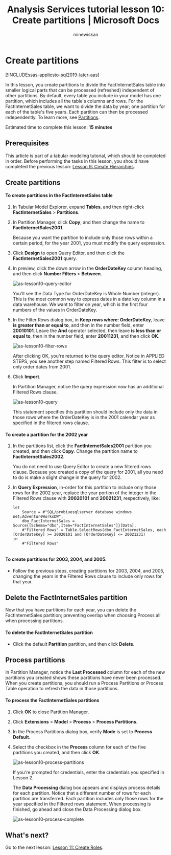 ﻿---
title: "Analysis Services tutorial lesson 10: Create partitions | Microsoft Docs"
ms.date: 02/20/2020
ms.prod: sql
ms.technology: analysis-services
ms.custom: tabular-models
ms.topic: tutorial
ms.author: owend
ms.reviewer: owend
author: minewiskan
manager: kfile"
---
# Create partitions

[!INCLUDE[ssas-appliesto-sql2019-later-aas](../../includes/ssas-appliesto-sql2019-later-aas.md)]

In this lesson, you create partitions to divide the FactInternetSales table into smaller logical parts that can be processed (refreshed) independent of other partitions. By default, every table you include in your model has one partition, which includes all the table's columns and rows. For the FactInternetSales table, we want to divide the data by year; one partition for each of the table's five years. Each partition can then be processed independently. To learn more, see [Partitions](../tabular-models/partitions-ssas-tabular.md). 
  
Estimated time to complete this lesson: **15 minutes**  
  
## Prerequisites  

This article is part of a tabular modeling tutorial, which should be completed in order. Before performing the tasks in this lesson, you should have completed the previous lesson: [Lesson 9: Create Hierarchies](../tutorial-tabular-1400/as-lesson-9-create-hierarchies.md).  
  
## Create partitions  
  
#### To create partitions in the FactInternetSales table  
  
1.  In Tabular Model Explorer, expand **Tables**, and then right-click **FactInternetSales** > **Partitions**.  
  
2.  In Partition Manager, click **Copy**, and then change the name to **FactInternetSales2001**.
  
    Because you want the partition to include only those rows within a certain period, for the year 2001, you must modify the query expression. 
  
4.  Click **Design** to open Query Editor, and then click the **FactInternetSales2001** query.

5.  In preview, click the down arrow in the **OrderDateKey** column heading, and then click **Number Filters** > **Between**.

    ![as-lesson10-query-editor](../tutorial-tabular-1400/media/as-lesson10-query-editor.png)

    You'll see the Data Type for OrderDateKey is Whole Number (integer). This is the most common way to express dates in a date key column in a data warehouse. We want to filter on year, which is the first four numbers of the values in OrderDateKey.

6.  In the Filter Rows dialog box, in **Keep rows where: OrderDateKey**, leave **is greater than or equal to**, and then in the number field, enter **20010101**. Leave the **And** operator selected, then leave **is less than or equal to**, then in the number field, enter **20011231**, and then click **OK**.

    ![as-lesson10-filter-rows](../tutorial-tabular-1400/media/as-lesson10-filter-rows.png)
    
    After clicking OK, you're returned to the query editor. Notice in APPLIED STEPS, you see another step named Filtered Rows. This filter is to select only order dates from 2001.

8.  Click **Import**.

    In Partition Manager, notice the query expression now has an additional Filtered Rows clause.

    ![as-lesson10-query](../tutorial-tabular-1400/media/as-lesson10-query.png)
  
    This statement specifies this partition should include only the data in those rows where the OrderDateKey is in the 2001 calendar year as specified in the filtered rows clause.  
  
  
#### To create a partition for the 2002 year  
  
1.  In the partitions list, click the **FactInternetSales2001** partition you created, and then click **Copy**.  Change the partition name to **FactInternetSales2002**. 

    You do not need to use Query Editor to create a new filtered rows clause. Because you created a copy of the query for 2001, all you need to do is make a slight change in the query for 2002.
  
2.  In **Query Expression**, in-order for this partition to include only those rows for the 2002 year, replace the year portion of the integer in the Filtered Rows clause with **20020101** and **20021231**, respectively, like:  
  
    ```  
    let
        Source = #"SQL/probiuesqlserver database windows net;AdventureWorksDW",
        dbo_FactInternetSales = Source{[Schema="dbo",Item="FactInternetSales"]}[Data],
        #"Filtered Rows" = Table.SelectRows(dbo_FactInternetSales, each [OrderDateKey] >= 20020101 and [OrderDateKey] <= 20021231)
    in
        #"Filtered Rows"
   
    ```  
  
#### To create partitions for 2003, 2004, and 2005.  
  
- Follow the previous steps, creating partitions for 2003, 2004, and 2005, changing the years in the Filtered Rows clause to include only rows for that year. 
  

## Delete the FactInternetSales partition

Now that you have partitions for each year, you can delete the FactInternetSales partition; preventing overlap when choosing Process all when processing partitions.

#### To delete the FactInternetSales partition

-  Click the default **Partition** partition, and then click **Delete**.



## Process partitions  

In Partition Manager, notice the **Last Processed** column for each of the new partitions you created shows these partitions have never been processed. When you create partitions, you should run a Process Partitions or Process Table operation to refresh the data in those partitions.  
  
#### To process the FactInternetSales partitions  
  
1.  Click **OK** to close Partition Manager.  
  
2.  Click **Extensions** > **Model** > **Process** > **Process Partitions**.  
  
3.  In the Process Partitions dialog box, verify **Mode** is set to **Process Default**.  
  
4.  Select the checkbox in the **Process** column for each of the five partitions you created, and then click **OK**.  

    ![as-lesson10-process-partitions](../tutorial-tabular-1400/media/as-lesson10-process-partitions.png)
  
    If you're prompted for credentials, enter the credentials you specified in Lesson 2.  
  
    The **Data Processing** dialog box appears and displays process details for each partition. Notice that a different number of rows for each partition are transferred. Each partition includes only those rows for the year specified in the Filtered rows statement. When processing is finished, go ahead and close the Data Processing dialog box.  
  
    ![as-lesson10-process-complete](../tutorial-tabular-1400/media/as-lesson10-process-complete.png)
  
 ## What's next?

Go to the next lesson: [Lesson 11: Create Roles](../tutorial-tabular-1400/as-lesson-11-create-roles.md). 

